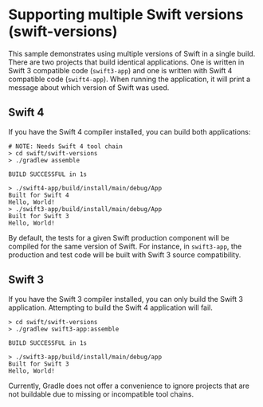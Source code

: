 # Supporting multiple Swift versions (swift-versions)

This sample demonstrates using multiple versions of Swift in a single build. There are two projects that build identical applications. One is written in Swift 3 compatible code (`swift3-app`) and one is written with Swift 4 compatible code (`swift4-app`). When running the application, it will print a message about which version of Swift was used.

## Swift 4

If you have the Swift 4 compiler installed, you can build both applications:

```
# NOTE: Needs Swift 4 tool chain
> cd swift/swift-versions
> ./gradlew assemble

BUILD SUCCESSFUL in 1s

> ./swift4-app/build/install/main/debug/App
Built for Swift 4
Hello, World!
> ./swift3-app/build/install/main/debug/App
Built for Swift 3
Hello, World!
```

By default, the tests for a given Swift production component will be compiled for the same version of Swift. For instance, in `swift3-app`, the production and test code will be built with Swift 3 source compatibility.

## Swift 3

If you have the Swift 3 compiler installed, you can only build the Swift 3 application. Attempting to build the Swift 4 application will fail.

```
> cd swift/swift-versions
> ./gradlew swift3-app:assemble

BUILD SUCCESSFUL in 1s

> ./swift3-app/build/install/main/debug/app
Built for Swift 3
Hello, World!
```

Currently, Gradle does not offer a convenience to ignore projects that are not buildable due to missing or incompatible tool chains.
